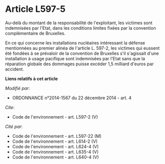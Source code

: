 # Article L597-5

Au-delà du montant de la responsabilité de l'exploitant, les victimes sont indemnisées par l'Etat, dans les conditions
limites fixées par la convention complémentaire de Bruxelles. 

En ce qui concerne les installations nucléaires intéressant la défense mentionnées au premier alinéa de l'article L. 597-2,
les victimes qui eussent été fondées à se prévaloir de la convention de Bruxelles s'il s'agissait d'une installation à usage
pacifique sont indemnisées par l'Etat sans que la réparation globale des dommages puisse excéder 1,5 milliard d'euros par
accident.

**Liens relatifs à cet article**

_Modifié par_:

  - ORDONNANCE n°2014-1567 du 22 décembre 2014 - art. 4

_Cite_:

  - Code de l'environnement - art. L597-2 (V)

_Cité par_:

  - Code de l'environnement - art. L597-22 (M)
  - Code de l'environnement - art. L614-2 (V)
  - Code de l'environnement - art. L624-4 (V)
  - Code de l'environnement - art. L635-4 (V)
  - Code de l'environnement - art. L640-4 (V)
